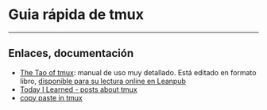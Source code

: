 # Guia rápida de tmux

---

## Enlaces, documentación

* [The Tao of tmux](https://tmuxp.git-pull.com/en/latest/about_tmux.html): manual de uso muy detallado. Está editado en formato libro, [disponible para su lectura online en Leanpub](https://leanpub.com/the-tao-of-tmux/read)
* [Today I Learned - posts about tmux](https://til.hashrocket.com/?_utf8=%E2%9C%93&q=tmux)
* [copy paste in tmux](https://awhan.wordpress.com/2010/06/20/copy-paste-in-tmux/)

